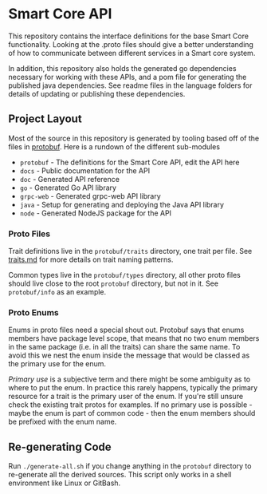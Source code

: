 # Smart Core API
This repository contains the interface definitions for the base Smart Core functionality. Looking at the .proto files
should give a better understanding of how to communicate between different services in a Smart core system.
 
In addition, this repository also holds the generated go dependencies necessary for working with these APIs, and a
pom file for generating the published java dependencies. See readme files in the language folders for details of
updating or publishing these dependencies.

## Project Layout

Most of the source in this repository is generated by tooling based off of the files in [protobuf](./protobuf). Here is a rundown of the different sub-modules

 * `protobuf` - The definitions for the Smart Core API, edit the API here
 * `docs` - Public documentation for the API
 * `doc` - Generated API reference
 * `go` - Generated Go API library
 * `grpc-web` - Generated grpc-web API library
 * `java` - Setup for generating and deploying the Java API library
 * `node` - Generated NodeJS package for the API
 
 
### Proto Files

Trait definitions live in the `protobuf/traits` directory, one trait per file. See [traits.md](docs/src/guide/traits.md) for more details on trait naming patterns.

Common types live in the `protobuf/types` directory, all other proto files should live close to the root `protobuf` directory, but not in it. See `protobuf/info` as an example.

### Proto Enums

Enums in proto files need a special shout out. Protobuf says that enums members have package level scope, that means that no two enum members in the same package (i.e. in all the traits) can share the same name. To avoid this we nest the enum inside the message that would be classed as the primary use for the enum.

_Primary use_ is a subjective term and there might be some ambiguity as to where to put the enum. In practice this rarely happens, typically the primary resource for a trait is the primary user of the enum. If you're still unsure check the existing trait protos for examples. If no primary use is possible - maybe the enum is part of common code - then the enum members should be prefixed with the enum name.
 
## Re-generating Code

Run `./generate-all.sh` if you change anything in the `protobuf` directory to re-generate all the derived sources. This script only works in a shell environment like Linux or GitBash.
